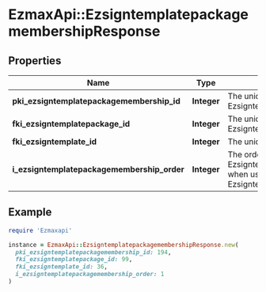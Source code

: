 # EzmaxApi::EzsigntemplatepackagemembershipResponse

## Properties

| Name | Type | Description | Notes |
| ---- | ---- | ----------- | ----- |
| **pki_ezsigntemplatepackagemembership_id** | **Integer** | The unique ID of the Ezsigntemplatepackagemembership |  |
| **fki_ezsigntemplatepackage_id** | **Integer** | The unique ID of the Ezsigntemplatepackage |  |
| **fki_ezsigntemplate_id** | **Integer** | The unique ID of the Ezsigntemplate |  |
| **i_ezsigntemplatepackagemembership_order** | **Integer** | The order in which the Ezsigntemplate will be imported when using an Ezsigntemplatepackage. |  |

## Example

```ruby
require 'Ezmaxapi'

instance = EzmaxApi::EzsigntemplatepackagemembershipResponse.new(
  pki_ezsigntemplatepackagemembership_id: 194,
  fki_ezsigntemplatepackage_id: 99,
  fki_ezsigntemplate_id: 36,
  i_ezsigntemplatepackagemembership_order: 1
)
```

